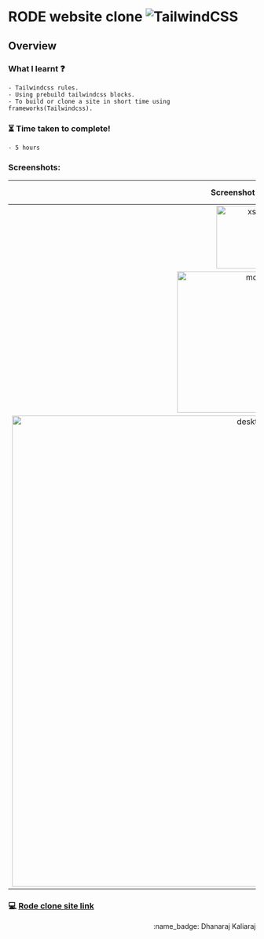 # RODE website clone ![TailwindCSS](https://img.shields.io/badge/-TailwindCSS-blue)

## Overview
### What I learnt :question:
    - Tailwindcss rules.
    - Using prebuild tailwindcss blocks.
    - To build or clone a site in short time using frameworks(Tailwindcss).
### :hourglass_flowing_sand: Time taken to complete!
    - 5 hours
### Screenshots:

Screenshot images                               |  Screen size
:-----------------------------------------:|:-------------------------:
<img width="128" alt="xs" src="https://user-images.githubusercontent.com/85427455/193045745-2317b6fa-7322-463f-bc9d-bb5f07fde8c2.PNG">| Mobile
<img width="288" alt="md" src="https://user-images.githubusercontent.com/85427455/193046826-3364a91d-dd94-48bd-a7cf-024a4ea7004c.png">| Tablet
<img width="960" alt="desktop" src="https://user-images.githubusercontent.com/85427455/193045684-93de680d-b785-4e14-afc8-fe4b5e701eb0.png">| Desktop




### :computer: [Rode clone site link](https://dhanaraj-rode-clone.netlify.app/)

<div align="right">:name_badge: Dhanaraj Kaliaraj</div>
